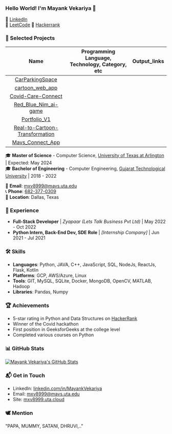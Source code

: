 ### Hello World! I'm Mayank Vekariya 🚀

🔗 [LinkedIn](https://www.linkedin.com/in/MayankVekariya) <br>
🔗 [LeetCode](https://leetcode.com/mayankpv2001/)
🔗 [Hackerrank](https://www.hackerrank.com/mayankpv2001)


### 💼 Selected Projects
| Name | Programming Language, Technology, Category, etc | Output_links |
| :---: | :---: | :---: |
| [CarParkingSpace](https://github.com/mayank-vekariya/CarParkingSpace) |  |  |
| [cartoon_web_app](https://github.com/mayank-vekariya/cartoon_web_app) |  |  |
| [Covid-Care-Connect](https://github.com/mayank-vekariya/Covid-Care-Connect) |  |  |
| [Red_Blue_Nim_ai-game](https://github.com/mayank-vekariya/Red_Blue_Nim_ai-game) |  |  |
| [Portfolio_V1](https://github.com/mayank-vekariya/Portfolio_V1) |  |  |
| [Real-to-Cartoon-Transformation](https://github.com/mayank-vekariya/https-github.com-bapu-1777-Real-to-Cartoon-Transformation-using-White-Box-Cartoon) |  |  |
| [Mavs_Connect_App](https://github.com/mayank-vekariya/Mavs_Connect_App) |  |  |

🎓 **Master of Science** - Computer Science, [University of Texas at Arlington](https://www.uta.edu/) | Expected: May 2024<br>
🎓 **Bachelor of Engineering** - Computer Engineering, [Gujarat Technological University](https://www.gtu.ac.in/) | 2018 - 2022

📧 **Email**: [mxv8999@mavs.uta.edu](mailto:mxv8999@mavs.uta.edu) <br>
📞 **Phone**: [682-377-0309](tel:6823770309) <br>
📍 **Location**: Dallas, Texas

### 🔭 Experience

- **Full-Stack Developer** | _Zyapaar (Lets Talk Business Pvt Ltd)_ | May 2022 - Oct 2022
- **Python Intern, Back-End Dev, SDE Role** | _[Internship Company]_ | Jun 2021 - Jul 2021

### 🛠 Skills

- **Languages**: Python, JAVA, C++, JavaScript, SQL, NodeJs, ReactJs, Flask, Kotlin
- **Platforms**: GCP, AWS/Azure, Linux
- **Tools**: GIT, MySQL, SQLite, Docker, MongoDB, OpenCV, MATLAB, Hadoop
- **Libraries**: Pandas, Numpy

### 🏆 Achievements

- 5-star rating in Python and Data Structures on [HackerRank](https://www.hackerrank.com/)
- Winner of the Covid hackathon
- First position in GeeksforGeeks at the college level
- Completed various courses on Python

### 📊 GitHub Stats

[![Mayank Vekariya's GitHub Stats](https://github-readme-stats.vercel.app/api?username=MayankVekariya&show_icons=true&theme=radical)](https://github.com/MayankVekariya)

### 📬 Get in Touch

- LinkedIn: [linkedin.com/in/MayankVekariya](https://www.linkedin.com/in/MayankVekariya)
- Email: [mxv8999@mavs.uta.edu](mailto:mxv8999@mavs.uta.edu)
- Site: [mxv8999.uta.cloud](https://mxv8999.uta.cloud/)
  
### 🕊 Mention

"PAPA, MUMMY, SATANI, DHRUVI,.."
